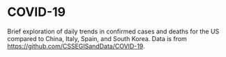 # COVID-19
Brief exploration of daily trends in confirmed cases and deaths for the US compared to China, Italy, Spain, and South Korea. Data is from https://github.com/CSSEGISandData/COVID-19.
